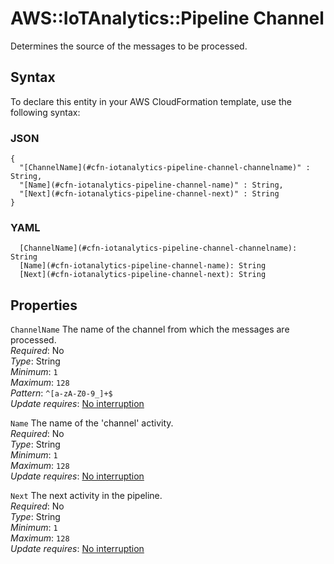 # AWS::IoTAnalytics::Pipeline Channel<a name="aws-properties-iotanalytics-pipeline-channel"></a>

Determines the source of the messages to be processed\.

## Syntax<a name="aws-properties-iotanalytics-pipeline-channel-syntax"></a>

To declare this entity in your AWS CloudFormation template, use the following syntax:

### JSON<a name="aws-properties-iotanalytics-pipeline-channel-syntax.json"></a>

```
{
  "[ChannelName](#cfn-iotanalytics-pipeline-channel-channelname)" : String,
  "[Name](#cfn-iotanalytics-pipeline-channel-name)" : String,
  "[Next](#cfn-iotanalytics-pipeline-channel-next)" : String
}
```

### YAML<a name="aws-properties-iotanalytics-pipeline-channel-syntax.yaml"></a>

```
  [ChannelName](#cfn-iotanalytics-pipeline-channel-channelname): String
  [Name](#cfn-iotanalytics-pipeline-channel-name): String
  [Next](#cfn-iotanalytics-pipeline-channel-next): String
```

## Properties<a name="aws-properties-iotanalytics-pipeline-channel-properties"></a>

`ChannelName`  <a name="cfn-iotanalytics-pipeline-channel-channelname"></a>
The name of the channel from which the messages are processed\.  
*Required*: No  
*Type*: String  
*Minimum*: `1`  
*Maximum*: `128`  
*Pattern*: `^[a-zA-Z0-9_]+$`  
*Update requires*: [No interruption](https://docs.aws.amazon.com/AWSCloudFormation/latest/UserGuide/using-cfn-updating-stacks-update-behaviors.html#update-no-interrupt)

`Name`  <a name="cfn-iotanalytics-pipeline-channel-name"></a>
The name of the 'channel' activity\.  
*Required*: No  
*Type*: String  
*Minimum*: `1`  
*Maximum*: `128`  
*Update requires*: [No interruption](https://docs.aws.amazon.com/AWSCloudFormation/latest/UserGuide/using-cfn-updating-stacks-update-behaviors.html#update-no-interrupt)

`Next`  <a name="cfn-iotanalytics-pipeline-channel-next"></a>
The next activity in the pipeline\.  
*Required*: No  
*Type*: String  
*Minimum*: `1`  
*Maximum*: `128`  
*Update requires*: [No interruption](https://docs.aws.amazon.com/AWSCloudFormation/latest/UserGuide/using-cfn-updating-stacks-update-behaviors.html#update-no-interrupt)